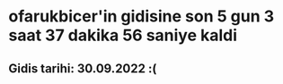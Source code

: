# ofarukbicer'in gidisine son 5 gun 3 saat 37 dakika 56 saniye kaldi

## Gidis tarihi: 30.09.2022 :(